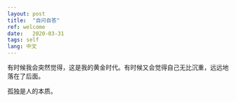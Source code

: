 ```yaml
---
layout: post
title:  "自问自答"
ref: welcome
date:   2020-03-31
tags: self
lang: 中文
---
```


有时候我会突然觉得，这是我的黄金时代。有时候又会觉得自己无比沉重，远远地落在了后面。

孤独是人的本质。



